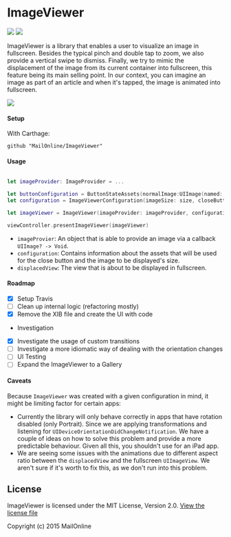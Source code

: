 # ImageViewer

<a href="https://github.com/Carthage/Carthage"><img src="https://img.shields.io/badge/Carthage-compatible-4BC51D.svg?style=flat"></a>
![](https://travis-ci.org/MailOnline/ImageViewer.svg?branch=master)

ImageViewer is a library that enables a user to visualize an image in fullscreen. Besides the typical pinch and double tap to zoom, we also provide a vertical swipe to dismiss. Finally, we try to mimic the displacement of the image from its current container into fullscreen, this feature being its main selling point. In our context, you can imagine an image as part of an article and when it's tapped, the image is animated into fullscreen.

![](Documentation/preview.gif)


#### Setup

With Carthage:

```
github "MailOnline/ImageViewer"
```

#### Usage


```swift

let imageProvider: ImageProvider = ... 

let buttonConfiguration = ButtonStateAssets(normalImage:UIImage(named: "normalImage"), highlightedImage:UIImage(named: "highlightedImage"))
let configuration = ImageViewerConfiguration(imageSize: size, closeButtonAssets: buttonConfiguration)

let imageViewer = ImageViewer(imageProvider: imageProvider, configuration: configuration, displacedView: displacedView)

viewController.presentImageViewer(imageViewer)
```

* `imageProvier`: An object that is able to provide an image via a callback `UIImage? -> Void`.
* `configuration`: Contains information about the assets that will be used for the close button and the image to be displayed's size.
* `displacedView`: The view that is about to be displayed in fullscreen. 

#### Roadmap 

- [X] Setup Travis
- [ ] Clean up internal logic (refactoring mostly)
- [X] Remove the XIB file and create the UI with code
- Investigation
 - [X] Investigate the usage of custom transitions
 - [ ] Investigate a more idiomatic way of dealing with the orientation changes
- [ ] UI Testing
- [ ] Expand the ImageViewer to a Gallery

#### Caveats

Because `ImageViewer` was created with a given configuration in mind, it might be limiting factor for certain apps:

* Currently the library will only behave correctly in apps that have rotation disabled (only Portrait). Since we are applying transformations and listening for `UIDeviceOrientationDidChangeNotification`. We have a couple of ideas on how to solve this problem and provide a more predictable behaviour. Given all this,  you shouldn't use for an iPad app.
* We are seeing some issues with the animations due to different aspect ratio between the `displacedView` and the fullscreen `UIImageView`. We aren't sure if it's worth to fix this, as we don't run into this problem.


## License
ImageViewer is licensed under the MIT License, Version 2.0. [View the license file](LICENSE)

Copyright (c) 2015 MailOnline
